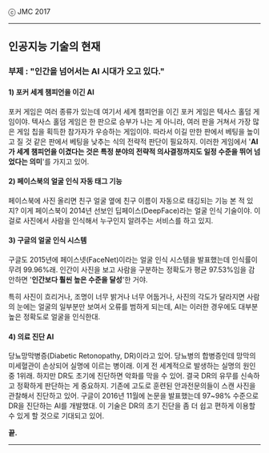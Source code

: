 ⓒ JMC 2017

---

## 인공지능 기술의 현재

### 부제 : "인간을 넘어서는 AI 시대가 오고 있다."

#### 1) 포커 세계 챔피언을 이긴 AI

포커 게임은 여러 종류가 있는데 여기서 세계 챔피언을 이긴 포커 게임은 텍사스 홀덤 게임이야.
텍사스 홀덤 게임은 한 판으로 승부가 나는 게 아니라, 여러 판을 거쳐서 가장 많은 게임 칩을 획득한 참가자가 우승하는 게임이야.
따라서 이길 만한 판에서 베팅을 높이고 질 것 같은 판에서 베팅을 낮추는 식의 전략적 판단이 필요하지.
이러한 게임에서 '**AI가 세계 챔피언을 이겼다는 것은 특정 분야의 전략적 의사결정까지도 일정 수준을 뛰어 넘었다는 의미**'를 가지고 있어.

#### 2) 페이스북의 얼굴 인식 자동 태그 기능

페이스북에 사진 올리면 친구 얼굴 옆에 친구 이름이 자동으로 태깅되는 기능 본 적 있지?
이게 페이스북이 2014년 선보인 딥페이스(DeepFace)라는 얼굴 인식 기술이야.
이걸로 사진에서 사람을 인식해서 누구인지 알려주는 서비스를 하고 있지.

#### 3) 구글의 얼굴 인식 시스템

구글도 2015년에 페이스넷(FaceNet)이라는 얼굴 인식 시스템을 발표했는데 인식률이 무려 99.96%래.
인간이 사진을 보고 사람을 구분하는 정확도가 평균 97.53%임을 감안하면 '**인간보다 훨씬 높은 수준을 달성**'한 거야.

특히 사진이 흐리거나, 조명이 너무 밝거나 너무 어둡거나, 사진의 각도가 달라지면 사람의 눈에는 얼굴의 일부분만 보여서 오류를 범하게 되는데, AI는 이러한 경우에도 대부분 높은 정확도로 얼굴을 인식한대.


#### 4) 의료 진단 AI

당뇨망막병증(Diabetic Retonopathy, DR)이라고 있어. 당뇨병의 합병증인데 망막의 미세혈관이 손상되어 실명에 이르는 병이래.
이게 전 세계적으로 발생하는 실명의 원인 중 1위래.
하지만 DR도 초기에 진단하면 악화를 막을 수 있어.
결국 DR의 유무를 신속하고 정확하게 판단하는 게 중요하지.
기존에 고도로 훈련된 안과전문의들이 스캔 사진을 관찰해서 진단하고 있어.
구글이 2016년 11월에 논문을 발표했는데 97~98% 수준으로 DR을 진단하는 AI를 개발했대.
이 기술은 DR의 초기 진단을 좀 더 쉽고 편하게 이용할 수 있게 할 것으로 기대되고 있어.

**끝.**

---
